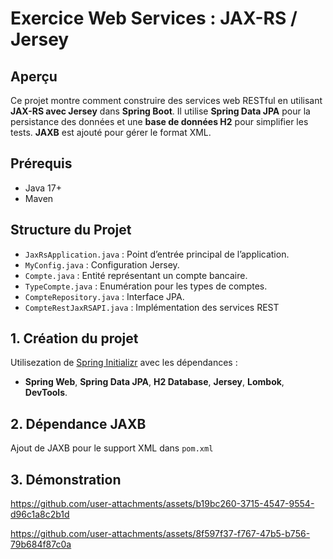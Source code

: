 # Exercice Web Services : JAX-RS / Jersey

## Aperçu
Ce projet montre comment construire des services web RESTful en utilisant **JAX-RS avec Jersey** dans **Spring Boot**. Il utilise **Spring Data JPA** pour la persistance des données et une **base de données H2** pour simplifier les tests. **JAXB** est ajouté pour gérer le format XML.

## Prérequis
- Java 17+
- Maven

## Structure du Projet
- `JaxRsApplication.java` : Point d’entrée principal de l’application.
- `MyConfig.java` : Configuration Jersey.
- `Compte.java` : Entité représentant un compte bancaire.
- `TypeCompte.java` : Enumération pour les types de comptes.
- `CompteRepository.java` : Interface JPA.
- `CompteRestJaxRSAPI.java` : Implémentation des services REST

## 1. Création du projet
Utilisezation de [Spring Initializr](https://start.spring.io/) avec les dépendances :
- **Spring Web**, **Spring Data JPA**, **H2 Database**, **Jersey**, **Lombok**, **DevTools**.

## 2. Dépendance JAXB
Ajout de JAXB pour le support XML dans `pom.xml` 
## 3. Démonstration

https://github.com/user-attachments/assets/b19bc260-3715-4547-9554-d96c1a8c2b1d


https://github.com/user-attachments/assets/8f597f37-f767-47b5-b756-79b684f87c0a


